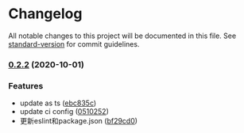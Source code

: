 # Changelog

All notable changes to this project will be documented in this file. See [standard-version](https://github.com/conventional-changelog/standard-version) for commit guidelines.

### [0.2.2](https://github.com/JerryC8080/super-cache/compare/v0.1.3...v0.2.2) (2020-10-01)


### Features

* update as ts ([ebc835c](https://github.com/JerryC8080/super-cache/commit/ebc835c760889464cd3cf29af2f786a5be3a9d89))
* update ci config ([0510252](https://github.com/JerryC8080/super-cache/commit/0510252ffd46652f9ee24941be61c6530ead22f2))
* 更新eslint和package.json ([bf29cd0](https://github.com/JerryC8080/super-cache/commit/bf29cd0a9f145ba3a95fe28c60d0f9d8e32ad6d7))
